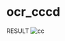 # ocr_cccd
RESULT
![cc](https://user-images.githubusercontent.com/87125486/142453332-44dce794-13ef-4e8b-b421-530d1394f706.jpg)
